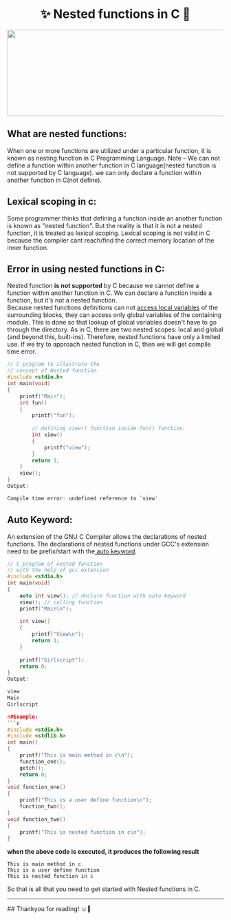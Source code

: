 # <div align="center">✨ Nested functions in C 👾</div>

<p align="center"><img src="https://user-images.githubusercontent.com/84238610/136103366-76a7219a-23b9-41a4-9f48-65809e2dab42.png" width="1000px" height="200"></p>

## What are nested functions:
When one or more functions are utilized under a particular function, it is known as nesting function in C Programming Language.
Note – We can not define a function within another function in C language(nested function is not supported by C language). we can only declare a function within another function in C(not define).

## Lexical scoping in c:
Some programmer thinks that defining a function inside an another function is known as "nested function". But the reality is that it is not a nested function, it is treated as lexical scoping. Lexical scoping is not valid in C because the compiler cant reach/find the correct memory location of the inner function.
</br>
## Error in using nested functions in C:
Nested function **is not supported** by C because we cannot define a function within another function in C. We can declare a function inside a function, but it's not a nested function.\
Because nested functions definitions can not [access local variables](https://www.geeksforgeeks.org/g-fact-24/) of the surrounding blocks, they can access only global variables of the containing module. This is done so that lookup of global variables doesn't have to go through the directory. As in C, there are two nested scopes: local and global (and beyond this, built-ins). Therefore, nested functions have only a limited use. If we try to approach nested function in C, then we will get compile time error.

```c
// C program to illustrate the
// concept of Nested function.
#include <stdio.h>
int main(void)
{
    printf("Main");
    int fun()
    {
        printf("fun");
  
        // defining view() function inside fun() function.
        int view()
        {
            printf("view");
        }
        return 1;
    }
    view();
}
Output:

Compile time error: undefined reference to `view'
```
## Auto Keyword:
An extension of the GNU C Compiler allows the declarations of nested functions. The declarations of nested functions under GCC's extension need to be prefix/start with the[ auto keyword](https://www.geeksforgeeks.org/type-inference-in-c-auto-and-decltype/).

```c
// C program of nested function
// with the help of gcc extension
#include <stdio.h>
int main(void)
{
    auto int view(); // declare function with auto keyword
    view(); // calling function
    printf("Main\n");
  
    int view()
    {
        printf("View\n");
        return 1;
    }
  
    printf("Girlscript");
    return 0;
}
Output:

view
Main
Girlscript

##Example:
```c
#include <stdio.h>
#include <stdlib.h>
int main()
{
    printf("This is main method in c\n");
    function_one();
    getch();
    return 0;
}
void function_one()
{
    printf("This is a user define function\n");
    function_two();
}
void function_two()
{
    printf("This is nested function in c\n");
}
```
**when the above code is executed, it produces the following result**
```
This is main method in c
This is a user define function
This is nested function in c
```
So that is all that you need to get started with Nested functions in C.
<hr>
## Thankyou for reading! ☺🙌


